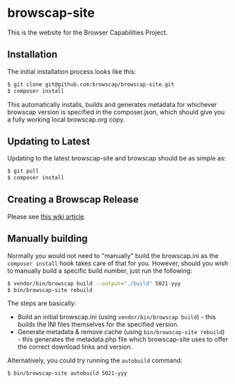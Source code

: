 browscap-site
=================

This is the website for the Browser Capabilities Project.

Installation
------------

The initial installation process looks like this:

```bash
$ git clone git@github.com:browscap/browscap-site.git
$ composer install
```

This automatically installs, builds and generates metadata for whichever browscap version is specified in the composer.json, which should give you a fully working local browscap.org copy.

Updating to Latest
------------------

Updating to the latest browscap-site and browscap should be as simple as:

```bash
$ git pull
$ composer install
```

Creating a Browscap Release
---------------------------

Please see [this wiki article](https://github.com/browscap/browscap/wiki/Public-release-procedure).

Manually building
-----------------

Normally you would not need to "manually" build the browscap.ini as the `composer install` hook takes care of that for you. However, should you wish to manually build a specific build number, just run the following:

```bash
$ vendor/bin/browscap build --output="./build" 5021-yyy
$ bin/browscap-site rebuild
```

The steps are basically:

* Build an initial browscap.ini (using `vendor/bin/browscap build`) - this builds the INI files themselves for the specified version.
* Generate metadata & remove cache (using `bin/browscap-site rebuild`) - this generates the metadata.php file which browscap-site uses to offer the correct download links and version.

Alternatively, you could try running the `autobuild` command:

```bash
$ bin/browscap-site autobuild 5021-yyy
```
